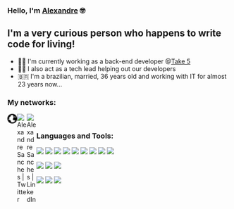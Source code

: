 ### Hello, I'm [Alexandre][website] 🤓

## I'm a very curious person who happens to write code for living!
- 👨‍💻 I'm currently working as a back-end developer @[Take 5][take5]
- 🕵️‍♂️ I also act as a tech lead helping out our developers
- 🇧🇷 I'm a brazilian, married, 36 years old and working with IT for almost 23 years now...

### My networks:

[<img align="left" alt="alexandresanches.dev" width="22px" src="https://raw.githubusercontent.com/iconic/open-iconic/master/svg/globe.svg" />][website]
[<img align="left" alt="Alexandre Sanches | Twitter" width="22px" src="https://cdn.jsdelivr.net/npm/simple-icons@v3/icons/twitter.svg" />][twitter]
[<img align="left" alt="Alexandre Sanches | LinkedIn" width="22px" src="https://cdn.jsdelivr.net/npm/simple-icons@v3/icons/linkedin.svg" />][linkedin]

<br />

### Languages and Tools:
![](https://img.shields.io/badge/CODE-Python-brightgreen)
![](https://img.shields.io/badge/CODE-PHP-green)
![](https://img.shields.io/badge/CODE-Delphi-yellowgreen)
![](https://img.shields.io/badge/CODE-PL--SQL-blue)
![](https://img.shields.io/badge/CODE-Javascript-lightgrey)
![](https://img.shields.io/badge/Code-VueJS-informational?style=flat&logo=vue.js&logoColor=white&color=4FC08D)
![](https://img.shields.io/badge/Code-Node.js-informational?style=flat&logo=node.js&logoColor=white&color=339933)
![](https://img.shields.io/badge/Code-HTML-informational?style=flat&logo=html5&logoColor=white&color=E34F26)
![](https://img.shields.io/badge/Code-CSS-informational?style=flat&logo=css3&logoColor=white&color=1572B6)

![](https://img.shields.io/badge/Cloud-Firebase-informational?style=flat&logo=firebase&logoColor=white&color=FFCA28)
![](https://img.shields.io/badge/Cloud-AWS-informational?style=flat&logo=amazon-aws&logoColor=white&color=232F3E)
![](https://img.shields.io/badge/Cloud-Azure-informational?style=flat&logo=microsoft-azure&logoColor=white&color=0089D6)

![](https://img.shields.io/badge/Tools-VSCode-informational?style=flat&logo=visual-studio-code&logoColor=white&color=007ACC)
![](https://img.shields.io/badge/Tools-Git-informational?style=flat&logo=git&logoColor=white&color=F05032)
![](https://img.shields.io/badge/Tools-Github-informational?style=flat&logo=github&logoColor=white&color=181717)

[website]: https://www.linkedin.com/in/alexandre-sanches-de-melo-barbosa-23240019/
[twitter]: https://twitter.com/rolexsanches
[linkedin]: https://www.linkedin.com/in/alexandre-sanches-de-melo-barbosa-23240019/
[instagram]: https://www.instagram.com/rolexsanches/
[take5]: https://take5lms.com
